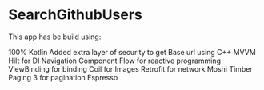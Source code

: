 # SearchGithubUsers
This app has be build using:

100% Kotlin
Added extra layer of security to get Base url using C++ 
MVVM
Hilt for DI
Navigation Component
Flow for reactive programming
ViewBinding for binding
Coil for Images
Retrofit for network
Moshi
Timber
Paging 3 for pagination
Espresso

